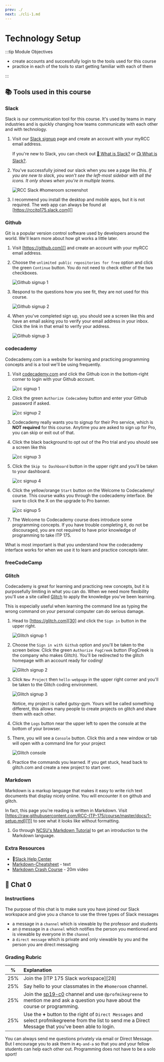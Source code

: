 ```yaml
---
prev: ./
next: ./cli-1.md
---
```

# Technology Setup

:::tip Module Objectives

* create accounts and successfully login to the tools used for this course
* practice in each of the tools to start getting familiar with each of them

:::

## :books: Tools used in this course

### Slack

Slack is our communication tool for this course. It's used by teams in many industries and is quickly changing how teams communicate with each other and with technology.

1. Visit our [Slack signup][] page and create an account with your myRCC email address.

    If you're new to Slack, you can check out [:book: What is Slack?][] or [:tv: What is Slack?][].

1. You've successfully joined our slack when you see a page like this. *If you are new to slack, you won't see the left-most sidebar with all the icons. It only shows when you're in multiple teams.*

    ![RCC Slack #homeroom screenshot][]

1. I recommend you install the desktop and mobile apps, but it is not required. The web app can always be found at [https://rccitp175.slack.com][]

### Github

Git is a popular version control software used by developers around the world. We'll learn more about how git works a little later.

1. Visit [https://github.com][] and create an account with your myRCC email address.
1. Choose the `unlimited public repositories for free` option and click the green `Continue` button. You do not need to check either of the two checkboxes.

    ![Github signup 1][]

1. Respond to the questions how you see fit, they are not used for this course.

    ![Github signup 2][]

1. When you've completed sign up, you should see a screen like this and have an email asking you to verify your email address in your inbox. Click the link in that email to verify your address.

    ![Github signup 3][]

### codecademy

Codecademy.com is a website for learning and practicing programming concepts and is a tool we'll be using frequently.

1. Visit [codecademy.com][21] and click the Github icon in the bottom-right corner to login with your Github account.

    ![cc signup 1][22]

2. Click the green `Authorize Codecademy` button and enter your Github password if asked.

    ![cc signup 2][23]

3. Codecademy really wants you to signup for their Pro service, which is **NOT required** for this course. Anytime you are asked to sign up for Pro, you can skip or exit out of that.
4. Click the black background to opt out of the Pro trial and you should see a screen like this

    ![cc signup 3][24]

5. Click the `Skip to Dashboard` button in the upper right and you'll be taken to your dashboard.

    ![cc signup 4][25]

6. Click the yellow/orange `Start` button on the Welcome to Codecademy! course. This course walks you through the codecademy interface. Be sure to click the X on the upgrade to Pro banner.

    ![cc signup 5][26]

7. The Welcome to Codecademy course does introduce some programming concepts. If you have trouble completing it, do not be discouraged, you are not required to have prior knowledge of programming to take ITP 175.

What is most important is that you understand how the codecademy interface works for when we use it to learn and practice concepts later.

### freeCodeCamp




### Glitch

Codecademy is great for learning and practicing new concepts, but it is purposefully limiting in what you can do. When we need more flexibility you'll use a site called [Glitch][30] to apply the knowledge you've been learning.

This is especially useful when learning the command line as typing the wrong command on your personal computer can do serious damage.

1. Head to [https://glitch.com][30] and click the `Sign in` button in the upper right.

    ![Glitch signup 1][31]

2. Choose the `Sign in with Github` option and you'll be taken to the screen below. Click the green `Authorize FogCreek` button (FogCreek is the company who makes Glitch). You'll be redirected to the glitch homepage with an account ready for coding!

    ![Glitch signup 2][32]

3. Click `New Project` then `hello-webpage` in the upper right corner and you'll be taken to the Glitch coding environment.

    ![Glitch signup 3][13]

    Notice, my project is called gutsy-gym. Yours will be called something different, this allows many people to create projects on glitch and share them with each other.

4. Click the `Logs` button near the upper left to open the console at the bottom of your browser.
5. There, you will see a `Console` button. Click this and a new window or tab will open with a command line for your project

    ![Glitch console][34]

6. Practice the commands you learned. If you get stuck, head back to glitch.com and create a new project to start over.

### Markdown

Markdown is a markup language that makes it easy to write rich text documents that display nicely online. You will encounter it on github and glitch.

In fact, this page you're reading is written in Markdown. Visit [https://raw.githubusercontent.com/RCC-ITP-175/course/master/docs/1-setup.md][11] to see what it looks like without formatting.

1. Go through [NCSU's Markdown Tutorial][13] to get an introduction to the Markdown language.

### Extra Resources

* :book:[Slack Help Center][]
* [Markdown-Cheatsheet][12] - text
* [Markdown Crash Course][16] - 20m video

## :speech_balloon: Chat 0

### Instructions
The purpose of this chat is to make sure you have joined our Slack workspace and give you a chance to use the three types of Slack messages

* a message in a `channel` which is viewable by the professor and students
* an `@` message in a `channel` which notifies the person you mentioned and is viewable by everyone in the `channel`
* a `direct message` which is private and only viewable by you and the person you are direct messaging

### Grading Rubric

| % | Explanation|
|-----|:--------|
| 25% | Join the [ITP 175 Slack workspace][28] |
| 25% | Say hello to your classmates in the `#homeroom` channel. |
| 25% | Join the [sp19-c0][29] channel and use `@profmikegreene` to mention me and ask a question you have about the course or programming. |
| 25% | Use the **+** button to the right of `Direct Messages` and select profmikegreene from the list to send me a Direct Message that you've been able to login. |

You can always send me questions privately via email or Direct Message. But I encourage you to ask them in  `#q-and-a` so that you and your fellow students can help each other out. Programming does not have to be a solo sport!

[//]: # (References)
[Slack signup]: https://rccitp175.slack.com/signup
[:book: What is Slack?]: https://get.slack.help/hc/en-us/articles/115004071768-What-is-Slack-#channels "What is Slack?"
[:tv: What is Slack?]: https://www.youtube.com/watch?v=9RJZMSsH7-g "What is Slack?"
[https://github.com]: https://github.com "Github homepage"
[Github signup 1]: ./assets/github-signup-1.png "Github signup screenshot 1"
[Github signup 2]: ./assets/github-signup-2.png "Github signup screenshot 2"
[Github signup 3]: ./assets/github-signup-3.png "Github signup screenshot 3"
[11]: https://raw.githubusercontent.com/RCC-ITP-175/course/master/docs/1-setup.md
[12]: https://github.com/adam-p/markdown-here/wiki/Markdown-Cheatsheet
[13]: https://ncsu-libraries.github.io/markdown-tutorial/lesson/1/
[16]: https://www.youtube.com/watch?v=HUBNt18RFbo
[17]: https://desktop.github.com/
[18]: https://help.github.com/desktop/guides/getting-started-with-github-desktop/installing-github-desktop/#platform-windows
[19]: https://help.github.com/desktop/guides/getting-started-with-github-desktop/authenticating-to-github
[20]: https://help.github.com/desktop/guides/getting-started-with-github-desktop/configuring-git-for-github-desktop
[21]: https://www.codecademy.com/
[22]: ./assets/codecademy-1.png
[23]: ./assets/codecademy-2.png
[24]: ./assets/codecademy-3.png
[25]: ./assets/codecademy-4.png
[26]: ./assets/codecademy-5.png
[RCC Slack #homeroom screenshot]: ./assets/slack-1.png "RCC Slack #homeroom screenshot"
[https://rccitp175.slack.com]: https://rccitp175.slack.com "ITP 175 Slack Workspace"
[29]: https://rccitp175.slack.com/messages/CF2F82MC4
[30]: https://glitch.com
[31]: assets/glitch-1.png
[32]: assets/glitch-2.png
[33]: assets/glitch-3.png
[34]: assets/glitch-4.png
[Slack Help Center]: https://get.slack.help/hc/en-us/categories/200111606 "Slack Help Center"